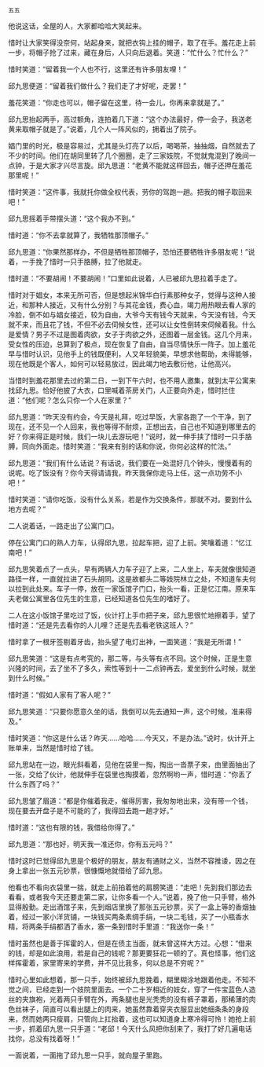     五五 

   他说这话，全屋的人，大家都哈哈大笑起来。

   惜时让大家笑得没奈何，站起身来，就把衣钩上挂的帽子，取了在手。羞花走上前一步，将帽子抢了过来，藏在身后，人只向后退着。笑道：“忙什么？忙什么？”

   惜时笑道：“留着我一个人也不行，这里还有许多朋友哩！”

   邱九思便道：“留着我们做什么？我们走了才好呢，走罢！”

   羞花笑道：“你走也可以，帽子留在这里，待一会儿，你再来拿就是了。”

   邱九思抬起两手，高过额角，连拍着几下道：“这个办法最好，停一会子，我送老黄来取帽子就是了。”说着，几个人一阵风似的，拥着出了院子。

   娼门里的时光，极是容易过，尤其是头灯亮了以后，喝喝茶，抽抽烟，自然就去了不少的时间。他们在胡同里转了几个圈圈，走了三家妓院，不觉就鬼混到了晚间一点钟，于是大家才兴尽言旋。邱九思道：“老黄不能就这样回去，帽子还押在羞花那里呢！”

   惜时笑道：“这件事，我就托你做全权代表，劳你的驾跑一趟。把我的帽子取回来吧！”

   邱九思摇着手带摆头道：“这个我办不到。”

   惜时道：“你不去拿就算了，我牺牲那顶帽子。”

   邱九思道：“你果然那样办，不但是牺牲那顶帽子，恐怕还要牺牲许多朋友呢！”说着，一手挽了惜时一只手胳膊，拉了他就走。

   惜时道：“不要胡闹！不要胡闹！”口里如此说着，人已被邱九思拉着手走了。

   惜时对于娼女，本来无所可否，但是想起米锦华白行素那种女子，觉得与这种人接近，和那种人接近，又有什么分别？与其花金钱，费心血，竭力用热眼去看人家的冷脸，倒不如与娼女接近，较为自由，大爷今天有钱今天就来，今天没有钱，今天就不来，而且花了钱，不但不必去伺候女性，还可以让女性倒转来伺候着我。什么是爱情？男子不过是图着肉欲，女子于肉欲之外，还图着一层金钱。这几个月来，受女性的压迫，总算到了极点，现在恢复了自由，自当尽情快乐一阵子。加上羞花早与惜时认识，见他手上的钱既便利，人又年轻貌美，早想求他帮助，未得能够，现在他既是个客人，如何可以轻易放过，因此竭力地去敷衍他，让他高兴。

   当惜时到羞花那里去过的第二日，一到下午六时，也不用人邀集，就到太平公寓来找邱九思。恰好他披了大衣，口里喊着茶房关门，人正要向外走，惜时拦住道：“他们呢？怎么只你一个人在家里？”

   邱九思道：“昨天没有约会，今天是礼拜，吃过早饭，大家各跑了一个干净，到了现在，还不见一个人回来，我也等得不耐烦，正想出去，自己也不知道到哪里去的好？你来得正是时候，我们一块儿去游玩吧！”说时，就一伸手挟了惜时一只手胳膊，同向外面走。惜时笑道：“我来有别的话和你说，你何必这样的忙法。”

   邱九思道：“我们有什么话说？有话说，我们要在一处混好几个钟头，慢慢着有的说呢。吃了饭没有？你今天得请请我，昨天我保你走马上任，这一点功劳不小吧！”

   惜时笑道：“请你吃饭，没有什么关系，若是作为交换条件，那就不对。要到什么地方去呢？”

   二人说着话，一路走出了公寓门口。

   停在公寓门口的熟人力车，认得邱九思，拉起车把，迎了上前。笑嚷着道：“忆江南吧！”

   邱九思笑着点了一点头，早有两辆人力车子迎了上来，二人坐上，车夫就像很知道路径一样，一直就拉进了石头胡同。这是故都头二等妓院林立之处，不知道车夫何以拉到此处来。车子一停，放在一家饭馆子门口，抬头一看，正是忆江南。原来车夫老做公寓里各位先生的生意，已经知道各位先生的嗜好了。

   二人在这小饭馆子里吃过了饭，伙计打上手巾把子来，邱九思很忙地擦着手，望了惜时道：“还是先去看你的人儿哩？还是先去看老铁这班人？”

   惜时拿了一根牙签剔着牙齿，抬头望了电灯出神，一面笑道：“我是无所谓！”

   邱九思笑道：“这是有点考究的，那二等，与头等有点不同。这个时候，正是生意兴隆的时间，去了坐不了多久，索性等到十一二点钟再去，爱坐到什么时候，就坐到什么时候。”

   惜时道：“假如人家有了客人呢？”

   邱九思笑道：“只要你愿意久坐的话，我倒可以先去通知一声，这个时候，准来得及。”

   惜时笑道：“你这是什么话？昨天……哈哈……今天又，不是办法。”说时，伙计开上账单来，当然是惜时给了钱。

   邱九思站在一边，眼光斜看着，见他在袋里一掏，掏出一沓票子来，由里面抽出了一张，交给了伙计，他就伸手在袋里也掏摸着，忽然啊哟一声，惜时道：“你丢了什么东西了吗？”

   邱九思皱了眉道：“都是你催着我走，催得厉害，我匆匆地出来，没有带一个钱，现在要去开盘子是不可能的了，我得回去跑一趟才好。”

   惜时道：“这也有限的钱，我借给你得了。”

   邱九思道：“那也好，明天我一准还你，你有五元吗？”

   惜时这时已觉得邱九思是个极好的朋友，朋友有通财之义，当然不容推诿，因之在身上拿出一张五元钞票，很慷慨地就借给了邱九思。

   他看也不看向衣袋里一揣，就走上前拍着他的肩膀笑道：“走吧！先到我们那边去看看，或者我今天还要走第二家，让你多看一个人。”说着，挽了他一只手臂，格外显得殷勤。走出酒馆子来，先到烟店里换了那张五元钞票，买了一盒上等的香烟抽着，经过一家小洋货铺，一块钱买两条素绸手绢，一块二毛钱，买了一小瓶香水精，将两条手绢都洒了香水，塞一条到惜时手里道：“我送你一条！”

   惜时虽然也是善于挥霍的人，但是在债主当面，就未曾这样大方过。心想：“借来的钱，却是如此浪用，若是自己的钱呢？那更要狂花一顿的了。真也怪事，他们这样挥霍着，家里寄来的学费，并不见比我多，何以总是不穷呢？”

   惜时心里如此想着，那一只手，始终被邱九思挽着，糊里糊涂地跟着他走。不知不觉之间，已经走到一个妓院里面去。一个二十岁相近的妓女，穿了一件宝蓝色人造丝的夹旗袍，光着两只手臂在外，两条腿也是光秃秃的没有裤子罩着，那稀薄的肉色丝袜子，简直可以看出腿上的肉来，她虽然靠着穿夹衣服显出她细条条的身段来，然而她两只瘦肩，只管向上扛抬着，这也可以知道身上寒冷得可怜！她抢上前一步，抓着邱九思一只手道：“老邱！今天什么风把你刮来了，我打了好几遍电话找你，总没有找着呀！”

   一面说着，一面拖了邱九思一只手，就向屋子里跑。

